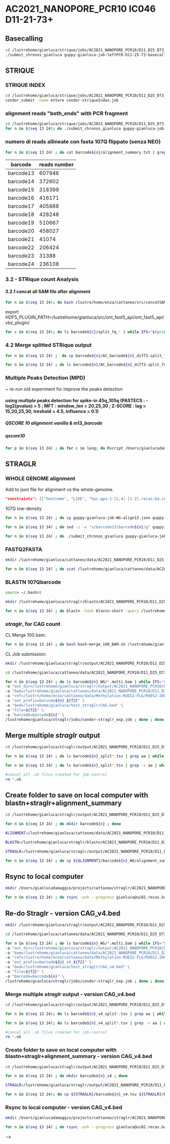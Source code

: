 # AC2021_NANOPORE_PCR10 IC046 D11-21-73+

## Basecalling

```bash
cd /lustrehome/gianluca/strique/jobs/AC2021_NANOPORE_PCR10/D11_D25_D73_PAN_NEURAL_IC046/
./submit_chronos_gianluca guppy-gianluca-job-leftPCR-D11-25-73-basecalling.json
```

## STRIQUE

### STRIQUE INDEX

```bash
cd /lustrehome/gianluca/strique/jobs/AC2021_NANOPORE_PCR10/D11_D25_D73_PAN_NEURAL_IC046/
condor_submit -name ettore condor-striqueIndex.job
```

### alignment reads "both_ends" with PCR fragment

```bash
cd /lustrehome/gianluca/strique/jobs/AC2021_NANOPORE_PCR10/D11_D25_D73_PAN_NEURAL_IC046/
for n in $(seq 13 24); do ./submit_chronos_gianluca guppy-gianluca-job-diff2-align${n}.json ; done
```

### numero di reads allineate con fasta 107Q flippato (senza NEO)

```bash
for n in $(seq 13 24) ; do cat barcode${n}/alignment_summary.txt | grep 107Q | wc -l ; done
```

|barcode |reads number|
|------|--------------|
| barcode13 | 607946  |
| barcode14 | 372602  |
| barcode15 | 318399  |
| barcode16 | 416171  |
| barcode17 | 405888  |
| barcode18 | 428248  |
| barcode19 | 510667  |
| barcode20 | 458027  |
| barcode21 | 41074   |
| barcode22 | 206424  |
| barcode23 | 31388   |
| barcode24 | 236108  |

### 3.2 - STRique count Analysis

#### 3.2.1 concat all SAM file after alignment

```bash
for n in $(seq 13 24); do bash /lustre/home/enza/cattaneo/src/concatSAM_split4STRique_PCR10.sh /lustre/home/enza/cattaneo/data/AC2021_NANOPORE_PCR10/D11_D25_D73_PAN_NEURAL_IC046/20210831_1352_MN29119_FAQ69424_9cb91ba6/analysis/alignment/barcode${n} 107Q ; done
```

export HDF5_PLUGIN_PATH=/lustrehome/gianluca/src/ont_fast5_api/ont_fast5_api/vbz_plugin/

```bash
for c in $(seq 13 24); do ls barcode${c}/split_fq_* | while IFS="$(printf '/')" read -r f1 f2 ; do for n in 10 ; do condor_submit -name ettore -a "sam=/lustre/home/enza/cattaneo/data/AC2021_NANOPORE_PCR10/D11_D25_D73_PAN_NEURAL_IC046/20210831_1352_MN29119_FAQ69424_9cb91ba6/analysis/alignment/barcode${c}/${f2}" -a "fofn=/lustre/home/enza/cattaneo/data/AC2021_NANOPORE_PCR10/D11_D25_D73_PAN_NEURAL_IC046/20210831_1352_MN29119_FAQ69424_9cb91ba6/fast5/reads.fofn" -a "config=/lustre/home/enza/cattaneo/config_file/AC2021_NANOPORE_PCR10/HTT_config_AC2021_NANOPORE_PCR10_150_770bp_CAG.tsv" -a "output=/lustrehome/gianluca/strique/striqueOutput/AC2021_NANOPORE_PCR10/D11_D25_D73_PAN_NEURAL_IC046/barcode${c}/AC_barcode${c}_diff3.${f2}.qs10.150_770bp_CAG.tsv" -a "file=${f2}" -a "barcode=${c}" /lustrehome/gianluca/strique/jobs/AC2021_NANOPORE_PCR10/D11_D25_D73_PAN_NEURAL_IC046/condor-striqueCount_exp.job ; done ; done; done
```

### 4.2 Merge splitted STRique output

```bash
for n in $(seq 13 24) ;  do cp barcode${n}/AC_barcode${n}_diff3.split_fq_aa.qs10.150_770bp_CAG.tsv barcode${n}/AC_barcode${n}_diff3.qs10.150_770bp_CAG.tsv ; done

for n in $(seq 13 24) ; do ls barcode${n}/AC_barcode${n}_diff3.split_fq_* | grep -v aa | while read line ; do cat $line | tail -n+2 >> barcode${n}/AC_barcode${n}_diff3.qs10.150_770bp_CAG.tsv ; done ; done
```

### Multiple Peaks Detection (MPD)

~ re-run old experiment for improve the peaks detection

#### using multiple peaks detection for spike-in 45q_105q (PASTECS : -log2(pvalue) > 5 ; MFT : window_len = 20,25,30 ; Z-SCORE : lag = 15,20,25,30, treshold = 4.5, influence = 0.1)

##### QSCORE 10 alignment vanilla & m13_barcode

##### qscore10

```bash
for p in $(seq 13 24) ; do for c in long; do Rscript /Users/gianlucadamaggio/projects/cattaneo/docs/AC2021_NANOPORE_PCR10/peaksDetectComp_2021_PCR10.R -p AC2021_NANOPORE_barcode${p} -e '105' -l $c -m '15,16,17,18,19,20' -z '15,20,25,30' -s /Users/gianlucadamaggio/projects/cattaneo/striqueOutput/AC2021_NANOPORE_PCR10/D11_D25_D73_PAN_NEURAL_IC046/barcode${p}/AC_barcode${p}_diff3.qs10.150_770bp_CAG.tsv -a /Users/gianlucadamaggio/projects/cattaneo/docs/AC2021_NANOPORE_PCR10/alignment/D11_D25_D73_PAN_NEURAL_IC046/barcode${p}/alignment_summary.txt  -f /Users/gianlucadamaggio/Desktop/multiplePeaksDetector/multiplePeaksDetector_AC2021_NANOPORE_PCR10/D11_D25_D73_PAN_NEURAL_IC046/barcode${p}/ ; done ;done
```

## STRAGLR

### WHOLE GENOME alignment

Add to json file for alignment vs the whole-genome.

```json
"constraints": [["hostname", "LIKE", "hpc-gpu-1-[2,4]-[1-2].recas.ba.infn.it"]],
```

107Q low-density

```bash
for n in $(seq 13 24) ; do cp guppy-gianluca-job-WG-align13.json guppy-gianluca-job-WG-align${n}.json ; done

for n in $(seq 13 24) ; do sed -i -e "s/barcode13/barcode${n}/g" guppy-gianluca-job-WG-align${n}.json ; done

for n in $(seq 13 24) ; do ./submit_chronos_gianluca guppy-gianluca-job-WG-align${n}.json ; done
```

### FASTQ2FASTA

```bash
mkdir /lustrehome/gianluca/cattaneo/data/AC2021_NANOPORE_PCR10/D11_D25_D73_PAN_NEURAL_IC046/20210831_1352_MN29119_FAQ69424_9cb91ba6/analysis/fastq2fasta

for n in $(seq 13 24) ; do zcat /lustrehome/gianluca/cattaneo/data/AC2021_NANOPORE_PCR10/D11_D25_D73_PAN_NEURAL_IC046/20210831_1352_MN29119_FAQ69424_9cb91ba6/analysis/basecalling/pass/barcode${n}/*.fastq.gz | awk '{if(NR%4==1) {printf(">%s\n",substr($0,2));} else if(NR%4==2) print;}' > /lustrehome/gianluca/cattaneo/data/AC2021_NANOPORE_PCR10/D11_D25_D73_PAN_NEURAL_IC046/20210831_1352_MN29119_FAQ69424_9cb91ba6/analysis/fastq2fasta/barcode${n}_allreads.fasta ; done
```

### BLASTN 107Qbarcode

```bash
source ~/.bashrc

mkdir /lustrehome/gianluca/straglr/blastn/AC2021_NANOPORE_PCR10/D11_D25_D73_PAN_NEURAL_IC046

for n in $(seq 13 24) ; do blastn -task blastn-short -query /lustrehome/gianluca/cattaneo/data/AC2021_NANOPORE_PCR10/D11_D25_D73_PAN_NEURAL_IC046/20210831_1352_MN29119_FAQ69424_9cb91ba6/analysis/fastq2fasta/barcode${n}_allreads.fasta -subject /lustrehome/gianluca/straglr/barcode_fasta/barcode107Q.fa -outfmt 6 > /lustrehome/gianluca/straglr/blastn/AC2021_NANOPORE_PCR10/D11_D25_D73_PAN_NEURAL_IC046/barcode${n}_blastn_107Q.txt ; done
```

### *straglr*, for CAG count

CL Merge 100 bam:

```bash
for n in $(seq 13 24) ; do bash bash-merge_100_BAM.sh /lustrehome/gianluca/cattaneo/data/AC2021_NANOPORE_PCR10/D11_D25_D73_PAN_NEURAL_IC046/20210831_1352_MN29119_FAQ69424_9cb91ba6/analysis/alignment/barcode${n}_WG ; done
```

CL Job submission:

```bash
mkdir /lustrehome/gianluca/straglr/output/AC2021_NANOPORE_PCR10/D11_D25_D73_PAN_NEURAL_IC046

cd /lustrehome/gianluca/cattaneo/data/AC2021_NANOPORE_PCR10/D11_D25_D73_PAN_NEURAL_IC046/20210831_1352_MN29119_FAQ69424_9cb91ba6/analysis/alignment/

for n in $(seq 13 24) ; do ls barcode${n}_WG/*.multi.bam | while IFS="$(printf '/')" read -r f1 f2 ; do echo condor_submit -name ettore \
-a "out_dir=/lustrehome/gianluca/straglr/output/AC2021_NANOPORE_PCR10/D11_D25_D73_PAN_NEURAL_IC046/" \
-a "bam=/lustrehome/gianluca/cattaneo/data/AC2021_NANOPORE_PCR10/D11_D25_D73_PAN_NEURAL_IC046/20210831_1352_MN29119_FAQ69424_9cb91ba6/analysis/alignment/barcode${n}_WG/${f2}" \
-a "ref=/lustre/home/enza/cattaneo/data/Methylation-RUES2-FLG/RUES2-20CAG/reference/GCA_000001405.15_GRCh38_no_alt_analysis_set.fna" \
-a "out_prefix=barcode${n}_${f2}" \
-a "bed=/lustrehome/gianluca/test_straglr/CAG.bed" \
-a "file=${f2}" \
-a "barcode=barcode${n}" \
/lustrehome/gianluca/straglr/jobs/condor-straglr_exp.job ; done ; done | less -S
```

## Merge multiple *straglr* output

```bash
cd /lustrehome/gianluca/straglr/output/AC2021_NANOPORE_PCR10/D11_D25_D73_PAN_NEURAL_IC046

for n in $(seq 13 24) ; do ls barcode${n}_split*.tsv | grep aa | while read file ; do cat ${file} > barcode${n}.tsv; done ; done

for n in $(seq 13 24) ; do ls barcode${n}_split*.tsv | grep -v aa | while read file ; do cat ${file} | grep -v "#" >> barcode${n}.tsv; done ; done

#cancel all .ok files created for job-control
rm *.ok
```

## Create folder to save on local computer with blastn+straglr+alignment_summary

```bash
cd /lustrehome/gianluca/straglr/output/AC2021_NANOPORE_PCR10/D11_D25_D73_PAN_NEURAL_IC046

for n in $(seq 13 24) ; do mkdir barcode${n} ; done

ALIGNMENT=/lustrehome/gianluca/cattaneo/data/AC2021_NANOPORE_PCR10/D11_D25_D73_PAN_NEURAL_IC046/20210831_1352_MN29119_FAQ69424_9cb91ba6/analysis/alignment

BLASTN=/lustrehome/gianluca/straglr/blastn/AC2021_NANOPORE_PCR10/D11_D25_D73_PAN_NEURAL_IC046

STRAGLR=/lustrehome/gianluca/straglr/output/AC2021_NANOPORE_PCR10/D11_D25_D73_PAN_NEURAL_IC046

for n in $(seq 13 24) ; do cp ${ALIGNMENT}/barcode${n}_WG/alignment_summary.txt ${STRAGLR}/barcode${n}/ &&  cp ${BLASTN}/barcode${n}* ${STRAGLR}/barcode${n}/ &&  cp ${STRAGLR}/barcode${n}.tsv ${STRAGLR}/barcode${n}/ ; done 
```

## Rsync to local computer

```bash
mkdir /Users/gianlucadamaggio/projects/cattaneo/straglr/AC2021_NANOPORE_PCR10/D11_D25_D73_PAN_NEURAL_IC046/

for n in $(seq 13 24) ; do rsync -avh --progress gianluca@ui02.recas.ba.infn.it:/lustrehome/gianluca/straglr/output/AC2021_NANOPORE_PCR10/D11_D25_D73_PAN_NEURAL_IC046/barcode${n} /Users/gianlucadamaggio/projects/cattaneo/straglr/AC2021_NANOPORE_PCR10/D11_D25_D73_PAN_NEURAL_IC046/ ; done
```

## Re-do Straglr - version CAG_v4.bed

```bash
mkdir /lustrehome/gianluca/straglr/output/AC2021_NANOPORE_PCR10/D11_D25_D73_PAN_NEURAL_IC046

cd /lustrehome/gianluca/cattaneo/data/AC2021_NANOPORE_PCR10/D11_D25_D73_PAN_NEURAL_IC046/20210831_1352_MN29119_FAQ69424_9cb91ba6/analysis/alignment/

for n in $(seq 13 24) ; do ls barcode${n}_WG/*.multi.bam | while IFS="$(printf '/')" read -r f1 f2 ; do echo condor_submit -name ettore \
-a "out_dir=/lustrehome/gianluca/straglr/output/AC2021_NANOPORE_PCR10/D11_D25_D73_PAN_NEURAL_IC046/" \
-a "bam=/lustrehome/gianluca/cattaneo/data/AC2021_NANOPORE_PCR10/D11_D25_D73_PAN_NEURAL_IC046/20210831_1352_MN29119_FAQ69424_9cb91ba6/analysis/alignment/barcode${n}_WG/${f2}" \
-a "ref=/lustre/home/enza/cattaneo/data/Methylation-RUES2-FLG/RUES2-20CAG/reference/GCA_000001405.15_GRCh38_no_alt_analysis_set.fna" \
-a "out_prefix=barcode${n}_v4_${f2}" \
-a "bed=/lustrehome/gianluca/test_straglr/CAG_v4.bed" \
-a "file=${f2}" \
-a "barcode=barcode${n}" \
/lustrehome/gianluca/straglr/jobs/condor-straglr_exp.job ; done ; done | less -S
```

### Merge multiple *straglr* output - version CAG_v4.bed

```bash
cd /lustrehome/gianluca/straglr/output/AC2021_NANOPORE_PCR10/D11_D25_D73_PAN_NEURAL_IC046

for n in $(seq 13 24); do ls barcode${n}_v4_split*.tsv | grep aa | while read file ; do cat ${file} > barcode${n}_v4.tsv; done ; done

for n in $(seq 13 24); do ls barcode${n}_v4_split*.tsv | grep -v aa | while read file ; do cat ${file} | grep -v "#" >> barcode${n}_v4.tsv; done ; done

#cancel all .ok files created for job-control
rm *.ok
```

### Create folder to save on local computer with blastn+straglr+alignment_summary - version CAG_v4.bed

```bash
cd /lustrehome/gianluca/straglr/output/AC2021_NANOPORE_PCR10/D11_D25_D73_PAN_NEURAL_IC046

for n in $(seq 13 24) ; do mkdir barcode${n}_v4 ; done

STRAGLR=/lustrehome/gianluca/straglr/output/AC2021_NANOPORE_PCR10/D11_D25_D73_PAN_NEURAL_IC046

for n in $(seq 13 24); do cp ${STRAGLR}/barcode${n}_v4.tsv ${STRAGLR}/barcode${n}_v4/ ; done 
```

### Rsync to local computer - version CAG_v4.bed

```bash
mkdir /Users/gianlucadamaggio/projects/cattaneo/straglr/AC2021_NANOPORE_PCR10/D11_D25_D73_PAN_NEURAL_IC046/

for n in $(seq 13 24) ; do rsync -avh --progress gianluca@ui02.recas.ba.infn.it:/lustrehome/gianluca/straglr/output/AC2021_NANOPORE_PCR10/D11_D25_D73_PAN_NEURAL_IC046/barcode${n}_v4 /Users/gianlucadamaggio/projects/cattaneo/straglr/AC2021_NANOPORE_PCR10/D11_D25_D73_PAN_NEURAL_IC046/ ; done
```
-->